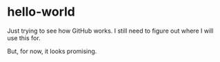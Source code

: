 # hello-world
Just trying to see how GitHub works.
I still need to figure out where I will use this for.

But, for now, it looks promising.
